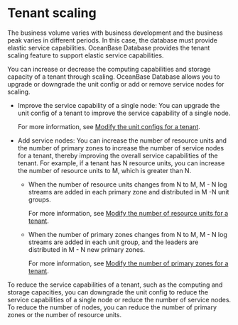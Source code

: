 # Tenant scaling

The business volume varies with business development and the business peak varies in different periods. In this case, the database must provide elastic service capabilities. OceanBase Database provides the tenant scaling feature to support elastic service capabilities.

You can increase or decrease the computing capabilities and storage capacity of a tenant through scaling. OceanBase Database allows you to upgrade or downgrade the unit config or add or remove service nodes for scaling.

* Improve the service capability of a single node: You can upgrade the unit config of a tenant to improve the service capability of a single node.

   For more information, see [Modify the unit configs for a tenant](2.adjust-resource-specifications.md).

* Add service nodes: You can increase the number of resource units and the number of primary zones to increase the number of service nodes for a tenant, thereby improving the overall service capabilities of the tenant. For example, if a tenant has N resource units, you can increase the number of resource units to M, which is greater than N.

   * When the number of resource units changes from N to M, M - N log streams are added in each primary zone and distributed in M -N unit groups.

      For more information, see [Modify the number of resource units for a tenant](3.adjust-unit-number.md).

   * When the number of primary zones changes from N to M, M - N log streams are added in each unit group, and the leaders are distributed in M - N new primary zones.

      For more information, see [Modify the number of primary zones for a tenant](4.adjust-primary-zone.md).

To reduce the service capabilities of a tenant, such as the computing and storage capacities, you can downgrade the unit config to reduce the service capabilities of a single node or reduce the number of service nodes. To reduce the number of nodes, you can reduce the number of primary zones or the number of resource units.

